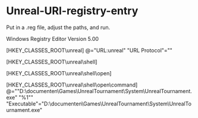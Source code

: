 # Unreal-URI-registry-entry


Put in a .reg file, adjust the paths, and run.



Windows Registry Editor Version 5.00

[HKEY_CLASSES_ROOT\unreal]
@="URL:unreal"
"URL Protocol"=""

[HKEY_CLASSES_ROOT\unreal\shell]

[HKEY_CLASSES_ROOT\unreal\shell\open]

[HKEY_CLASSES_ROOT\unreal\shell\open\command]
@="\"D:\\documenten\\Games\\UnrealTournament\\System\\UnrealTournament.exe\" \"%1\""
"Executable"="D:\\documenten\\Games\\UnrealTournament\\System\\UnrealTournament.exe"
